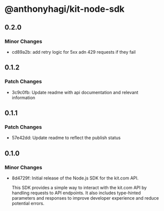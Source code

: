 # @anthonyhagi/kit-node-sdk

## 0.2.0

### Minor Changes

- cd89a2b: add retry logic for 5xx adn 429 requests if they fail

## 0.1.2

### Patch Changes

- 3c9c0fb: Update readme with api documentation and relevant information

## 0.1.1

### Patch Changes

- 57e42dd: Update readme to reflect the publish status

## 0.1.0

### Minor Changes

- 8d4729f: Initial release of the Node.js SDK for the kit.com API.

  This SDK provides a simple way to interact with the kit.com API by handling requests to API endpoints. It also includes type-hinted parameters and responses to improve developer experience and reduce potential errors.
